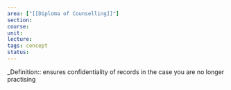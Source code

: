 ```yaml
---
area: ["[[Diploma of Counselling]]"]
section: 
course: 
unit: 
lecture: 
tags: concept
status:
---
```



\_Definition::  ensures confidentiality of records in the case you are no longer practising 